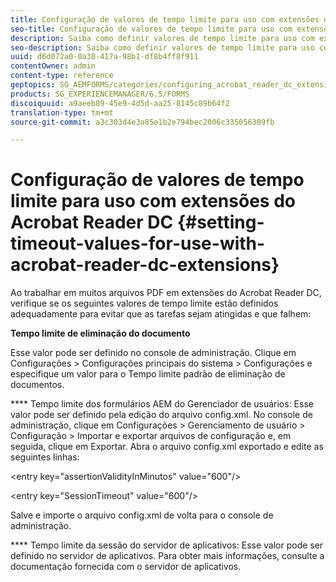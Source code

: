 ```yaml
---
title: Configuração de valores de tempo limite para uso com extensões do Acrobat Reader DC
seo-title: Configuração de valores de tempo limite para uso com extensões do Acrobat Reader DC
description: Saiba como definir valores de tempo limite para uso com extensões do Acrobat Reader DC.
seo-description: Saiba como definir valores de tempo limite para uso com extensões do Acrobat Reader DC.
uuid: d6d072a0-0a30-417a-98b1-df8b4ff8f911
contentOwner: admin
content-type: reference
geptopics: SG_AEMFORMS/categories/configuring_acrobat_reader_dc_extensions
products: SG_EXPERIENCEMANAGER/6.5/FORMS
discoiquuid: a9aeeb89-45e9-4d5d-aa25-8145c89b64f2
translation-type: tm+mt
source-git-commit: a3c303d4e3a85e1b2e794bec2006c335056309fb

---
```



# Configuração de valores de tempo limite para uso com extensões do Acrobat Reader DC {#setting-timeout-values-for-use-with-acrobat-reader-dc-extensions}

Ao trabalhar em muitos arquivos PDF em extensões do Acrobat Reader DC, verifique se os seguintes valores de tempo limite estão definidos adequadamente para evitar que as tarefas sejam atingidas e que falhem:

**Tempo limite de eliminação do documento**

Esse valor pode ser definido no console de administração. Clique em Configurações > Configurações principais do sistema > Configurações e especifique um valor para o Tempo limite padrão de eliminação de documentos.

**** Tempo limite dos formulários AEM do Gerenciador de usuários: Esse valor pode ser definido pela edição do arquivo config.xml. No console de administração, clique em Configurações > Gerenciamento de usuário > Configuração > Importar e exportar arquivos de configuração e, em seguida, clique em Exportar. Abra o arquivo config.xml exportado e edite as seguintes linhas:

&lt;entry key=&quot;assertionValidityInMinutos&quot; value=&quot;600&quot;/>

&lt;entry key=&quot;SessionTimeout&quot; value=&quot;600&quot;/>

Salve e importe o arquivo config.xml de volta para o console de administração.

**** Tempo limite da sessão do servidor de aplicativos: Esse valor pode ser definido no servidor de aplicativos. Para obter mais informações, consulte a documentação fornecida com o servidor de aplicativos.
